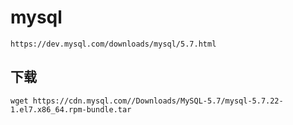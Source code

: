 # mysql

```
https://dev.mysql.com/downloads/mysql/5.7.html
```

## 下载

```Shell
wget https://cdn.mysql.com//Downloads/MySQL-5.7/mysql-5.7.22-1.el7.x86_64.rpm-bundle.tar
```

